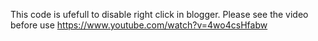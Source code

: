 This code is ufefull to disable right click in blogger. Please see the video before use https://www.youtube.com/watch?v=4wo4csHfabw
